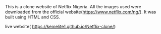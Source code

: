 ##
This is a clone website of Netflix Nigeria. All the images used were downloaded from the official website(https://www.netflix.com/ng/).
It was built using HTML and CSS.

live website( https://kemelite1.github.io/Netflix-clone/)